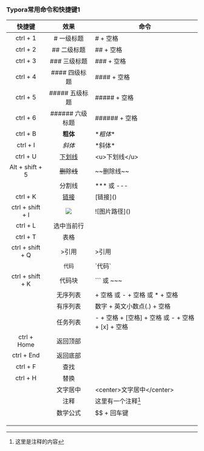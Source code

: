 ### Typora常用命令和快捷键1



|      快捷键      |                 效果                 | 命令                                                 |
| :--------------: | :----------------------------------: | ---------------------------------------------------- |
|     ctrl + 1     |              # 一级标题              | \# + 空格                                            |
|     ctrl + 2     |             ## 二级标题              | \## + 空格                                           |
|     ctrl + 3     |             ### 三级标题             | \### + 空格                                          |
|     ctrl + 4     |            #### 四级标题             | \#### + 空格                                         |
|     ctrl + 5     |            ##### 五级标题            | \##### + 空格                                        |
|     ctrl + 6     |           ###### 六级标题            | \###### + 空格                                       |
|     ctrl + B     |               **粗体**               | \**粗体**                                            |
|     ctrl + I     |                *斜体*                | \*斜体*                                              |
|     ctrl + U     |            <u>下划线</u>             | \<u>下划线\</u>                                      |
| Alt + shift + 5  |              ~~删除线~~              | \~~删除线\~~                                         |
|                  |                分割线                | \*** 或 \---                                         |
|     ctrl + K     |               [链接]()               | \[链接]()                                            |
| ctrl + shift + I | ![](C:\Users\黄正鑫\Desktop\img.png) | \!\[图片路径]()                                      |
|     ctrl + L     |              选中当前行              |                                                      |
|     ctrl + T     |                 表格                 |                                                      |
| ctrl + shift + Q |                >引用                 | \>引用                                               |
|                  |                `代码`                | \`代码\`                                             |
| ctrl + shift + K |                代码块                | \``` 或 \~~~                                         |
|                  |               无序列表               | \+ 空格 或 \- + 空格 或 \* + 空格                    |
|                  |               有序列表               | 数字 + 英文小数点(.) + 空格                          |
|                  |               任务列表               | \- + 空格 + [空格] + 空格 或  \- + 空格 + [x] + 空格 |
|   ctrl + Home    |               返回顶部               |                                                      |
|    ctrl + End    |               返回底部               |                                                      |
|     ctrl + F     |                 查找                 |                                                      |
|     ctrl + H     |                 替换                 |                                                      |
|                  |               文字居中               | \<center>文字居中\</center>                          |
|                  |                 注释                 | 这里有一个注释[^1]                                   |
|                  |               数学公式               | \$$ + 回车键                                         |
|                  |                                      |                                                      |
|                  |                                      |                                                      |
|                  |                                      |                                                      |

[^1]: 这里是注释的内容









